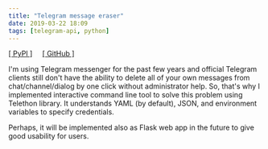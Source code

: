 ```yaml
---
title: "Telegram message eraser"
date: 2019-03-22 18:09
tags: [telegram-api, python]
---
```


[[ PyPI ]](https://pypi.org/project/tgeraser/)&nbsp;&nbsp;&nbsp;&nbsp;&nbsp;[[ GitHub ]](https://github.com/en9inerd/tgeraser)

I'm using Telegram messenger for the past few years and official Telegram clients still don't have the ability to delete all of your own messages from chat/channel/dialog by one click without administrator help. So, that's why I implemented interactive command line tool to solve this problem using Telethon library. It understands YAML (by default), JSON, and environment variables to specify credentials.

Perhaps, it will be implemented also as Flask web app in the future to give good usability for users.
